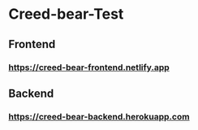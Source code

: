 # Creed-bear-Test

## Frontend
### https://creed-bear-frontend.netlify.app

## Backend 
### https://creed-bear-backend.herokuapp.com
